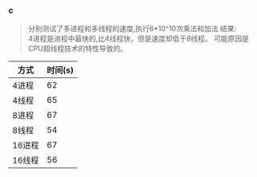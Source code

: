 ### c 
> 分别测试了多进程和多线程的速度,执行6*10^10次乘法和加法
结果:  
4进程是进程中最快的,比4线程快，但是速度却低于8线程。
可能原因是CPU超线程技术的特性导致的。

|方式 |时间(s)|
|---|---|
|4进程|62|
|4线程|65|
|8进程|67
|8线程|54|
|16进程|67
|16线程|56|



